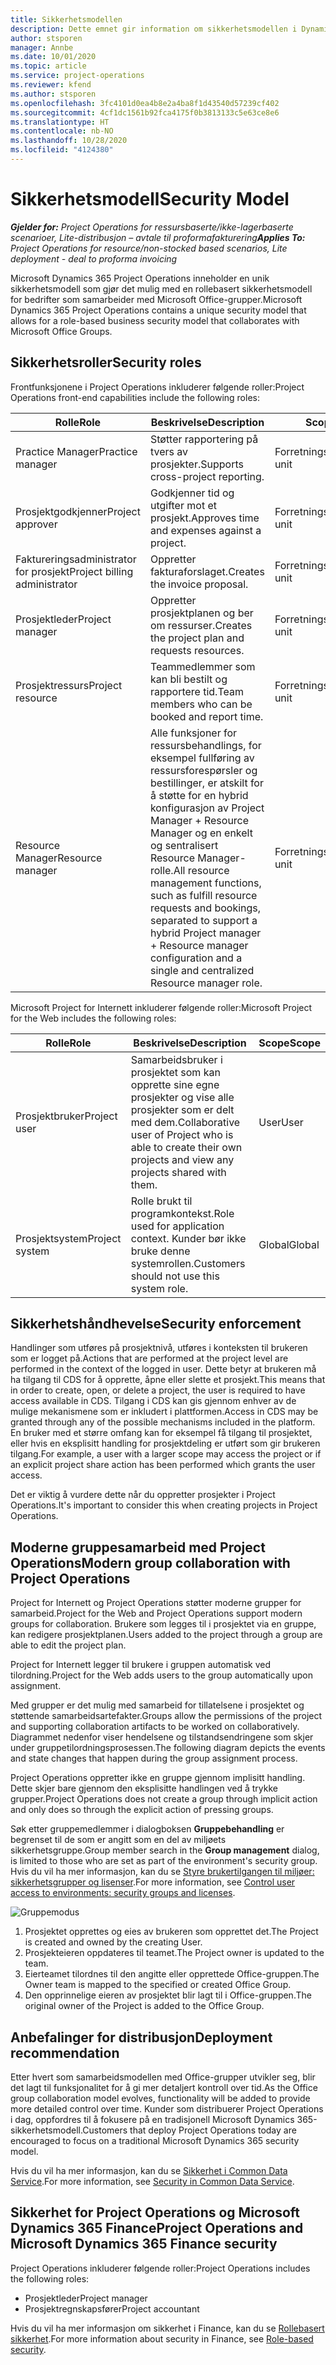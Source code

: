 ```yaml
---
title: Sikkerhetsmodellen
description: Dette emnet gir information om sikkerhetsmodellen i Dynamics 365 Project Operations.
author: stsporen
manager: Annbe
ms.date: 10/01/2020
ms.topic: article
ms.service: project-operations
ms.reviewer: kfend
ms.author: stsporen
ms.openlocfilehash: 3fc4101d0ea4b8e2a4ba8f1d43540d57239cf402
ms.sourcegitcommit: 4cf1dc1561b92fca4175f0b3813133c5e63ce8e6
ms.translationtype: HT
ms.contentlocale: nb-NO
ms.lasthandoff: 10/28/2020
ms.locfileid: "4124380"
---
```

# <a name="security-model"></a><span data-ttu-id="feb24-103">Sikkerhetsmodell</span><span class="sxs-lookup"><span data-stu-id="feb24-103">Security Model</span></span>

<span data-ttu-id="feb24-104">_**Gjelder for:** Project Operations for ressursbaserte/ikke-lagerbaserte scenarioer, Lite-distribusjon – avtale til proformafakturering_</span><span class="sxs-lookup"><span data-stu-id="feb24-104">_**Applies To:** Project Operations for resource/non-stocked based scenarios, Lite deployment - deal to proforma invoicing_</span></span>

<span data-ttu-id="feb24-105">Microsoft Dynamics 365 Project Operations inneholder en unik sikkerhetsmodell som gjør det mulig med en rollebasert sikkerhetsmodell for bedrifter som samarbeider med Microsoft Office-grupper.</span><span class="sxs-lookup"><span data-stu-id="feb24-105">Microsoft Dynamics 365 Project Operations contains a unique security model that allows for a role-based business security model that collaborates with Microsoft Office Groups.</span></span> 


## <a name="security-roles"></a><span data-ttu-id="feb24-106">Sikkerhetsroller</span><span class="sxs-lookup"><span data-stu-id="feb24-106">Security roles</span></span>
<span data-ttu-id="feb24-107">Frontfunksjonene i Project Operations inkluderer følgende roller:</span><span class="sxs-lookup"><span data-stu-id="feb24-107">Project Operations front-end capabilities include the following roles:</span></span>

| <span data-ttu-id="feb24-108">Rolle</span><span class="sxs-lookup"><span data-stu-id="feb24-108">Role</span></span>                          | <span data-ttu-id="feb24-109">Beskrivelse</span><span class="sxs-lookup"><span data-stu-id="feb24-109">Description</span></span>                                                                                                                                                                 | <span data-ttu-id="feb24-110">Scope</span><span class="sxs-lookup"><span data-stu-id="feb24-110">Scope</span></span> |
|-------------------------------|-----------------------------------------------------------------------------------------------------------------------------------------------------------------------------|------|
| <span data-ttu-id="feb24-111">Practice Manager</span><span class="sxs-lookup"><span data-stu-id="feb24-111">Practice manager</span></span>              | <span data-ttu-id="feb24-112">Støtter rapportering på tvers av prosjekter.</span><span class="sxs-lookup"><span data-stu-id="feb24-112">Supports cross-project reporting.</span></span>                                                                                                            | <span data-ttu-id="feb24-113">Forretningsenhet</span><span class="sxs-lookup"><span data-stu-id="feb24-113">Business unit</span></span>              |
| <span data-ttu-id="feb24-114">Prosjektgodkjenner</span><span class="sxs-lookup"><span data-stu-id="feb24-114">Project approver</span></span>              | <span data-ttu-id="feb24-115">Godkjenner tid og utgifter mot et prosjekt.</span><span class="sxs-lookup"><span data-stu-id="feb24-115">Approves time and expenses against a project.</span></span>                                                                                                                              | <span data-ttu-id="feb24-116">Forretningsenhet</span><span class="sxs-lookup"><span data-stu-id="feb24-116">Business unit</span></span> |
| <span data-ttu-id="feb24-117">Faktureringsadministrator for prosjekt</span><span class="sxs-lookup"><span data-stu-id="feb24-117">Project billing administrator</span></span> | <span data-ttu-id="feb24-118">Oppretter fakturaforslaget.</span><span class="sxs-lookup"><span data-stu-id="feb24-118">Creates the invoice proposal.</span></span>                                                                                                                                                 | <span data-ttu-id="feb24-119">Forretningsenhet</span><span class="sxs-lookup"><span data-stu-id="feb24-119">Business unit</span></span> |
| <span data-ttu-id="feb24-120">Prosjektleder</span><span class="sxs-lookup"><span data-stu-id="feb24-120">Project manager</span></span>               | <span data-ttu-id="feb24-121">Oppretter prosjektplanen og ber om ressurser.</span><span class="sxs-lookup"><span data-stu-id="feb24-121">Creates the project plan and requests resources.</span></span>                                                                                                                              | <span data-ttu-id="feb24-122">Forretningsenhet</span><span class="sxs-lookup"><span data-stu-id="feb24-122">Business unit</span></span> |
| <span data-ttu-id="feb24-123">Prosjektressurs</span><span class="sxs-lookup"><span data-stu-id="feb24-123">Project resource</span></span>              | <span data-ttu-id="feb24-124">Teammedlemmer som kan bli bestilt og rapportere tid.</span><span class="sxs-lookup"><span data-stu-id="feb24-124">Team members who can be booked and report time.</span></span>                                                                                                          | <span data-ttu-id="feb24-125">Forretningsenhet</span><span class="sxs-lookup"><span data-stu-id="feb24-125">Business unit</span></span>|
| <span data-ttu-id="feb24-126">Resource Manager</span><span class="sxs-lookup"><span data-stu-id="feb24-126">Resource manager</span></span>              | <span data-ttu-id="feb24-127">Alle funksjoner for ressursbehandlings, for eksempel fullføring av ressursforespørsler og bestillinger, er atskilt for å støtte for en hybrid konfigurasjon av Project Manager + Resource Manager og en enkelt og sentralisert Resource Manager-rolle.</span><span class="sxs-lookup"><span data-stu-id="feb24-127">All resource management functions, such as fulfill resource requests and bookings, separated to support a hybrid Project manager + Resource manager configuration and a single and centralized Resource manager role.</span></span> | <span data-ttu-id="feb24-128">Forretningsenhet</span><span class="sxs-lookup"><span data-stu-id="feb24-128">Business unit</span></span> |


<span data-ttu-id="feb24-129">Microsoft Project for Internett inkluderer følgende roller:</span><span class="sxs-lookup"><span data-stu-id="feb24-129">Microsoft Project for the Web includes the following roles:</span></span>

| <span data-ttu-id="feb24-130">Rolle</span><span class="sxs-lookup"><span data-stu-id="feb24-130">Role</span></span>           | <span data-ttu-id="feb24-131">Beskrivelse</span><span class="sxs-lookup"><span data-stu-id="feb24-131">Description</span></span>                                                                                                        | <span data-ttu-id="feb24-132">Scope</span><span class="sxs-lookup"><span data-stu-id="feb24-132">Scope</span></span>  |
|----------------|--------------------------------------------------------------------------------------------------------------------|--------|
| <span data-ttu-id="feb24-133">Prosjektbruker</span><span class="sxs-lookup"><span data-stu-id="feb24-133">Project user</span></span>   | <span data-ttu-id="feb24-134">Samarbeidsbruker i prosjektet som kan opprette sine egne prosjekter og vise alle prosjekter som er delt med dem.</span><span class="sxs-lookup"><span data-stu-id="feb24-134">Collaborative user of Project   who is able to create their own projects and view any projects shared with   them.</span></span> | <span data-ttu-id="feb24-135">User</span><span class="sxs-lookup"><span data-stu-id="feb24-135">User</span></span>   |
| <span data-ttu-id="feb24-136">Prosjektsystem</span><span class="sxs-lookup"><span data-stu-id="feb24-136">Project system</span></span> | <span data-ttu-id="feb24-137">Rolle brukt til programkontekst.</span><span class="sxs-lookup"><span data-stu-id="feb24-137">Role used for application   context.</span></span> <span data-ttu-id="feb24-138">Kunder bør ikke bruke denne systemrollen.</span><span class="sxs-lookup"><span data-stu-id="feb24-138">Customers should not use this system role.</span></span>                                    | <span data-ttu-id="feb24-139">Global</span><span class="sxs-lookup"><span data-stu-id="feb24-139">Global</span></span> |

## <a name="security-enforcement"></a><span data-ttu-id="feb24-140">Sikkerhetshåndhevelse</span><span class="sxs-lookup"><span data-stu-id="feb24-140">Security enforcement</span></span>
<span data-ttu-id="feb24-141">Handlinger som utføres på prosjektnivå, utføres i konteksten til brukeren som er logget på.</span><span class="sxs-lookup"><span data-stu-id="feb24-141">Actions that are performed at the project level are performed in the context of the logged in user.</span></span> <span data-ttu-id="feb24-142">Dette betyr at brukeren må ha tilgang til CDS for å opprette, åpne eller slette et prosjekt.</span><span class="sxs-lookup"><span data-stu-id="feb24-142">This means that in order to create, open, or delete a project, the user is required to have access available in CDS.</span></span> <span data-ttu-id="feb24-143">Tilgang i CDS kan gis gjennom enhver av de mulige mekanismene som er inkludert i plattformen.</span><span class="sxs-lookup"><span data-stu-id="feb24-143">Access in CDS may be granted through any of the possible mechanisms included in the platform.</span></span> <span data-ttu-id="feb24-144">En bruker med et større omfang kan for eksempel få tilgang til prosjektet, eller hvis en eksplisitt handling for prosjektdeling er utført som gir brukeren tilgang.</span><span class="sxs-lookup"><span data-stu-id="feb24-144">For example, a user with a larger scope may access the project or if an explicit project share action has been performed which grants the user access.</span></span>

<span data-ttu-id="feb24-145">Det er viktig å vurdere dette når du oppretter prosjekter i Project Operations.</span><span class="sxs-lookup"><span data-stu-id="feb24-145">It's important to consider this when creating projects in Project Operations.</span></span>

## <a name="modern-group-collaboration-with-project-operations"></a><span data-ttu-id="feb24-146">Moderne gruppesamarbeid med Project Operations</span><span class="sxs-lookup"><span data-stu-id="feb24-146">Modern group collaboration with Project Operations</span></span>
<span data-ttu-id="feb24-147">Project for Internett og Project Operations støtter moderne grupper for samarbeid.</span><span class="sxs-lookup"><span data-stu-id="feb24-147">Project for the Web and Project Operations support modern groups for collaboration.</span></span> <span data-ttu-id="feb24-148">Brukere som legges til i prosjektet via en gruppe, kan redigere prosjektplanen.</span><span class="sxs-lookup"><span data-stu-id="feb24-148">Users added to the project through a group are able to edit the project plan.</span></span>

<span data-ttu-id="feb24-149">Project for Internett legger til brukere i gruppen automatisk ved tilordning.</span><span class="sxs-lookup"><span data-stu-id="feb24-149">Project for the Web adds users to the group automatically upon assignment.</span></span>

<span data-ttu-id="feb24-150">Med grupper er det mulig med samarbeid for tillatelsene i prosjektet og støttende samarbeidsartefakter.</span><span class="sxs-lookup"><span data-stu-id="feb24-150">Groups allow the permissions of the project and supporting collaboration artifacts to be worked on collaboratively.</span></span> <span data-ttu-id="feb24-151">Diagrammet nedenfor viser hendelsene og tilstandsendringene som skjer under gruppetilordningsprosessen.</span><span class="sxs-lookup"><span data-stu-id="feb24-151">The following diagram depicts the events and state changes that happen during the group assignment process.</span></span>

<span data-ttu-id="feb24-152">Project Operations oppretter ikke en gruppe gjennom implisitt handling. Dette skjer bare gjennom den eksplisitte handlingen ved å trykke grupper.</span><span class="sxs-lookup"><span data-stu-id="feb24-152">Project Operations does not create a group through implicit action and only does so through the explicit action of pressing groups.</span></span>

<span data-ttu-id="feb24-153">Søk etter gruppemedlemmer i dialogboksen **Gruppebehandling** er begrenset til de som er angitt som en del av miljøets sikkerhetsgruppe.</span><span class="sxs-lookup"><span data-stu-id="feb24-153">Group member search in the **Group management** dialog, is limited to those who are set as part of the environment's security group.</span></span> <span data-ttu-id="feb24-154">Hvis du vil ha mer informasjon, kan du se [Styre brukertilgangen til miljøer: sikkerhetsgrupper og lisenser](https://docs.microsoft.com/power-platform/admin/control-user-access).</span><span class="sxs-lookup"><span data-stu-id="feb24-154">For more information, see [Control user access to environments: security groups and licenses](https://docs.microsoft.com/power-platform/admin/control-user-access).</span></span>

![Gruppemodus](./media/groupsmode.png)

1. <span data-ttu-id="feb24-156">Prosjektet opprettes og eies av brukeren som opprettet det.</span><span class="sxs-lookup"><span data-stu-id="feb24-156">The Project is created and owned by the creating User.</span></span>
2. <span data-ttu-id="feb24-157">Prosjekteieren oppdateres til teamet.</span><span class="sxs-lookup"><span data-stu-id="feb24-157">The Project owner is updated to the team.</span></span>
3. <span data-ttu-id="feb24-158">Eierteamet tilordnes til den angitte eller opprettede Office-gruppen.</span><span class="sxs-lookup"><span data-stu-id="feb24-158">The Owner team is mapped to the specified or created Office Group.</span></span>
4. <span data-ttu-id="feb24-159">Den opprinnelige eieren av prosjektet blir lagt til i Office-gruppen.</span><span class="sxs-lookup"><span data-stu-id="feb24-159">The original owner of the Project is added to the Office Group.</span></span>

## <a name="deployment-recommendation"></a><span data-ttu-id="feb24-160">Anbefalinger for distribusjon</span><span class="sxs-lookup"><span data-stu-id="feb24-160">Deployment recommendation</span></span>
<span data-ttu-id="feb24-161">Etter hvert som samarbeidsmodellen med Office-grupper utvikler seg, blir det lagt til funksjonalitet for å gi mer detaljert kontroll over tid.</span><span class="sxs-lookup"><span data-stu-id="feb24-161">As the Office group collaboration model evolves, functionality will be added to provide more detailed control over time.</span></span> <span data-ttu-id="feb24-162">Kunder som distribuerer Project Operations i dag, oppfordres til å fokusere på en tradisjonell Microsoft Dynamics 365-sikkerhetsmodell.</span><span class="sxs-lookup"><span data-stu-id="feb24-162">Customers that deploy Project Operations today are encouraged to focus on a traditional Microsoft Dynamics 365 security model.</span></span>

<span data-ttu-id="feb24-163">Hvis du vil ha mer informasjon, kan du se [Sikkerhet i Common Data Service](https://docs.microsoft.com/power-platform/admin/wp-security).</span><span class="sxs-lookup"><span data-stu-id="feb24-163">For more information, see [Security in Common Data Service](https://docs.microsoft.com/power-platform/admin/wp-security).</span></span>

## <a name="project-operations-and-microsoft-dynamics-365-finance-security"></a><span data-ttu-id="feb24-164">Sikkerhet for Project Operations og Microsoft Dynamics 365 Finance</span><span class="sxs-lookup"><span data-stu-id="feb24-164">Project Operations and Microsoft Dynamics 365 Finance security</span></span>
<span data-ttu-id="feb24-165">Project Operations inkluderer følgende roller:</span><span class="sxs-lookup"><span data-stu-id="feb24-165">Project Operations includes the following roles:</span></span>

- <span data-ttu-id="feb24-166">Prosjektleder</span><span class="sxs-lookup"><span data-stu-id="feb24-166">Project manager</span></span>
- <span data-ttu-id="feb24-167">Prosjektregnskapsfører</span><span class="sxs-lookup"><span data-stu-id="feb24-167">Project accountant</span></span>

<span data-ttu-id="feb24-168">Hvis du vil ha mer informasjon om sikkerhet i Finance, kan du se [Rollebasert sikkerhet](https://docs.microsoft.com/dynamics365/fin-ops-core/dev-itpro/sysadmin/role-based-security).</span><span class="sxs-lookup"><span data-stu-id="feb24-168">For more information about security in Finance, see [Role-based security](https://docs.microsoft.com/dynamics365/fin-ops-core/dev-itpro/sysadmin/role-based-security).</span></span>


